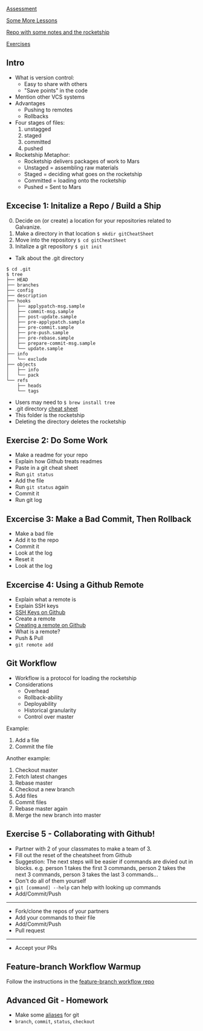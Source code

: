 [Assessment](https://students.galvanize.com/assessments/54)

[Some More Lessons](https://github.com/gSchool/fullstack-curriculum/tree/master/lessons/git)

[Repo with some notes and the rocketship](https://github.com/gSchool/g15/tree/master/curriculum/01-week/lessons)

[Exercises](https://github.com/gSchool/g15/tree/master/curriculum/01-week/exercises)

## Intro

* What is version control:
    * Easy to share with others
    * "Save points" in the code
* Mention other VCS systems
* Advantages
    * Pushing to remotes
    * Rollbacks
* Four stages of files:
    1. unstagged
    2. staged
    3. committed
    4. pushed
* Rocketship Metaphor:
    * Rocketship delivers packages of work to Mars
    * Unstaged = assembling raw materials
    * Staged = deciding what goes on the rocketship
    * Committed = loading onto the rocketship
    * Pushed = Sent to Mars

## Excecise 1: Initalize a Repo / Build a Ship

0. Decide on (or create) a location for your repositories related to Galvanize.
1. Make a directory in that location `$ mkdir gitCheatSheet`
2. Move into the repository `$ cd gitCheatSheet`
3. Initalize a git repository `$ git init`

* Talk about the .git directory

```
$ cd .git
$ tree
├── HEAD
├── branches
├── config
├── description
├── hooks
│   ├── applypatch-msg.sample
│   ├── commit-msg.sample
│   ├── post-update.sample
│   ├── pre-applypatch.sample
│   ├── pre-commit.sample
│   ├── pre-push.sample
│   ├── pre-rebase.sample
│   ├── prepare-commit-msg.sample
│   └── update.sample
├── info
│   └── exclude
├── objects
│   ├── info
│   └── pack
└── refs
    ├── heads
    └── tags
```

* Users may need to `$ brew install tree`
* .git directory [cheat sheet](http://www.gitguys.com/topics/the-git-directory/)
* This folder is the rocketship
* Deleting the directory deletes the rocketship

## Exercise 2: Do Some Work

* Make a readme for your repo
* Explain how Github treats readmes
* Paste in a git cheat sheet
* Run `git status`
* Add the file
* Run `git status` again
* Commit it
* Run git log

## Excercise 3: Make a Bad Commit, Then Rollback

* Make a bad file
* Add it to the repo
* Commit it
* Look at the log
* Reset it
* Look at the log

## Excercise 4: Using a Github Remote

* Explain what a remote is
* Explain SSH keys
* [SSH Keys on Github]( https://help.github.com/articles/generating-ssh-keys/)
* Create a remote
* [Creating a remote on Github](https://help.github.com/articles/adding-an-existing-project-to-github-using-the-command-line/)
* What is a remote?
* Push & Pull
* `git remote add`

## Git Workflow

* Workflow is a protocol for loading the rocketship
* Considerations
    * Overhead
    * Rollback-ability
    * Deployability
    * Historical granularity
    * Control over master

Example:

1. Add a file
1. Commit the file

Another example:

1. Checkout master
1. Fetch latest changes
1. Rebase master
1. Checkout a new branch
1. Add files
1. Commit files
1. Rebase master again
1. Merge the new branch into master

## Exercise 5 - Collaborating with Github!

* Partner with 2 of your classmates to make a team of 3.
* Fill out the reset of the cheatsheet from Github
* Suggestion: The next steps will be easier if commands are divied out in blocks. e.g. person 1 takes the first 3 commands, person 2 takes the next 3 commands, person 3 takes the last 3 commands...
* Don't do all of them yourself
* `git [command] --help` can help with looking up commands
* Add/Commit/Push

---

* Fork/clone the repos of your partners
* Add your commands to their file
* Add/Commit/Push
* Pull request

---

* Accept your PRs

## Feature-branch Workflow Warmup

Follow the instructions in the [feature-branch workflow repo](https://github.com/gSchool/team-feature-branching-warmup)

## Advanced Git - Homework

* Make some [aliases](http://git-scm.com/book/en/v2/Git-Basics-Git-Aliases) for git
* `branch`, `commit`, `status`, `checkout`
